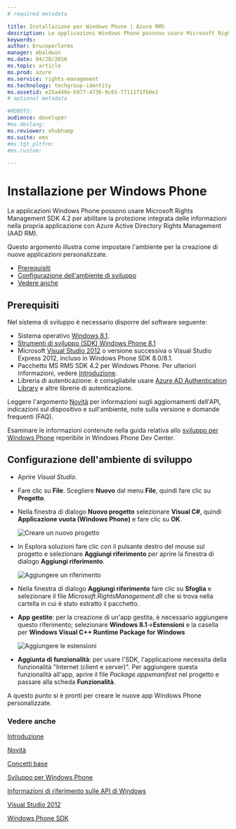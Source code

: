 ```yaml
---
# required metadata

title: Installazione per Windows Phone | Azure RMS
description: Le applicazioni Windows Phone possono usare Microsoft Rights Management SDK 4.2 per abilitare la protezione integrata delle informazioni nell'applicazione.
keywords:
author: bruceperlerms
manager: mbaldwin
ms.date: 04/28/2016
ms.topic: article
ms.prod: azure
ms.service: rights-management
ms.technology: techgroup-identity
ms.assetid: e25a446e-b977-4736-9c65-7711171fb0e1
# optional metadata

#ROBOTS:
audience: developer
#ms.devlang:
ms.reviewer: shubhamp
ms.suite: ems
#ms.tgt_pltfrm:
#ms.custom:

---
```


# Installazione per Windows Phone


Le applicazioni Windows Phone possono usare Microsoft Rights Management SDK 4.2 per abilitare la protezione integrata delle informazioni nella propria applicazione con Azure Active Directory Rights Management (AAD RM).

Questo argomento illustra come impostare l'ambiente per la creazione di nuove applicazioni personalizzate.

-   [Prerequisiti](#prerequisites)
-   [Configurazione dell'ambiente di sviluppo](#configuring_your_development_environment)
-   [Vedere anche](#see_also)

## Prerequisiti


Nel sistema di sviluppo è necessario disporre del software seguente:

-   Sistema operativo [Windows 8.1](http://windows.microsoft.com/en-US/windows-8/meet).
-   [Strumenti di sviluppo (SDK) Windows Phone 8.1](http://dev.windowsphone.com/en-us/downloadsdk)
-   Microsoft [Visual Studio 2012](http://www.microsoft.com/visualstudio/eng/products/visual-studio-overview) o versione successiva o Visual Studio Express 2012, incluso in Windows Phone SDK 8.0/8.1.
-   Pacchetto MS RMS SDK 4.2 per Windows Phone. Per ulteriori informazioni, vedere [Introduzione](get-started.md).
-   Libreria di autenticazione: è consigliabile usare [Azure AD Authentication Library](https://msdn.microsoft.com/en-us/library/jj573266.aspx) e altre librerie di autenticazione.

Leggere l'argomento [Novità](release-notes.md) per informazioni sugli aggiornamenti dell'API, indicazioni sul dispositivo e sull'ambiente, note sulla versione e domande frequenti (FAQ).

Esaminare le informazioni contenute nella guida relativa allo [sviluppo per Windows Phone](https://msdn.microsoft.com/en-us/library/windowsphone/develop/ff402535.aspx) reperibile in Windows Phone Dev Center.

## Configurazione dell'ambiente di sviluppo


-   Aprire *Visual Studio*.
-   Fare clic su **File**. Scegliere **Nuovo** dal menu **File**, quindi fare clic su **Progetto**.
-   Nella finestra di dialogo **Nuovo progetto** selezionare **Visual C\#**, quindi **Applicazione vuota (Windows Phone)** e fare clic su **OK**.

    ![Creare un nuovo progetto](../media/wpsetup-newproj.png)

-   In Esplora soluzioni fare clic con il pulsante destro del mouse sul progetto e selezionare **Aggiungi riferimento** per aprire la finestra di dialogo **Aggiungi riferimento**.

    ![Aggiungere un riferimento](../media/wpsetup-addref.png)

-   Nella finestra di dialogo **Aggiungi riferimento** fare clic su **Sfoglia** e selezionare il file *Microsoft.RightsManagement.dll* che si trova nella cartella in cui è stato estratto il pacchetto.
-   **App gestite**: per la creazione di un'app gestita, è necessario aggiungere questo riferimento; selezionare **Windows 8.1**-&gt;**Estensioni** e la casella per **Windows Visual C++ Runtime Package for Windows**

    ![Aggiungere le estensioni](../media/wpsetup-refmngr.png)

-   **Aggiunta di funzionalità**: per usare l'SDK, l'applicazione necessita della funzionalità "Internet (client e server)". Per aggiungere questa funzionalità all'app, aprire il file *Package.appxmanifest* nel progetto e passare alla scheda **Funzionalità**.

A questo punto si è pronti per creare le nuove app Windows Phone personalizzate.

### Vedere anche

[Introduzione](get-started.md)

[Novità](release-notes.md)

[Concetti base](core-concepts.md)

[Sviluppo per Windows Phone](https://msdn.microsoft.com/en-us/library/windowsphone/develop/ff402535.aspx)

[Informazioni di riferimento sulle API di Windows](/rights-management/sdk/4.2/api/winrt/Microsoft.RightsManagement)

[Visual Studio 2012](http://www.microsoft.com/visualstudio/eng/products/visual-studio-overview)

[Windows Phone SDK](http://dev.windowsphone.com/en-us/downloadsdk)

 

 





<!--HONumber=May16_HO2-->


